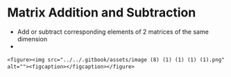# Matrix Addition and Subtraction

* Add or subtract corresponding elements of 2 matrices of the same dimension
*

    <figure><img src="../../.gitbook/assets/image (8) (1) (1) (1) (1).png" alt=""><figcaption></figcaption></figure>
